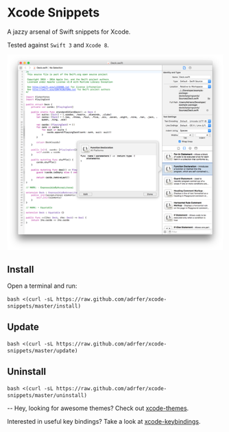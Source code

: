 # Xcode Snippets
A jazzy arsenal of Swift snippets for Xcode.

Tested against `Swift 3` and `Xcode 8`.

![screenshot](https://raw.githubusercontent.com/adrfer/xcode-snippets/master/Screenshot.png)

## Install

Open a terminal and run:

    bash <(curl -sL https://raw.github.com/adrfer/xcode-snippets/master/install)

## Update

    bash <(curl -sL https://raw.github.com/adrfer/xcode-snippets/master/update)

## Uninstall

    bash <(curl -sL https://raw.github.com/adrfer/xcode-snippets/master/uninstall)

--
Hey, looking for awesome themes? Check out [xcode-themes](https://github.com/adrfer/xcode-themes).

Interested in useful key bindings? Take a look at [xcode-keybindings](https://github.com/adrfer/xcode-keybindings).
